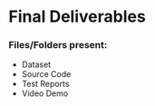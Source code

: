# Final Deliverables

### Files/Folders present:
- Dataset
- Source Code
- Test Reports
- Video Demo
  
